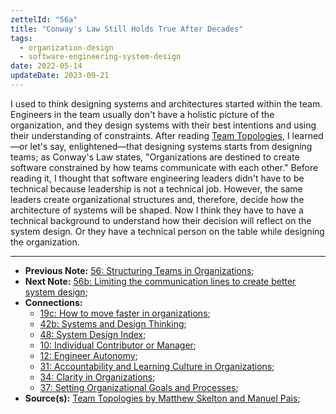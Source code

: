 ```yaml
---
zettelId: "56a"
title: "Conway's Law Still Holds True After Decades"
tags:
  - organization-design
  - software-engineering-system-design
date: 2022-05-14
updateDate: 2023-09-21
---
```


I used to think designing systems and architectures started within the team. Engineers in the team usually don't have a holistic picture of the organization, and they design systems with their best intentions and using their understanding of constraints. After reading [Team Topologies](/books/team-topologies-book-review-summary-and-notes/), I learned—or let's say, enlightened—that designing systems starts from designing teams; as Conway's Law states, "Organizations are destined to create software constrained by how teams communicate with each other." Before reading it, I thought that software engineering leaders didn't have to be technical because leadership is not a technical job. However, the same leaders create organizational structures and, therefore, decide how the architecture of systems will be shaped. Now I think they have to have a technical background to understand how their decision will reflect on the system design. Or they have a technical person on the table while designing the organization.

---

- **Previous Note:** [56: Structuring Teams in Organizations](/notes/56/);
- **Next Note:** [56b: Limiting the communication lines to create better system design](/notes/56b/);
- **Connections:**
  - [19c: How to move faster in organizations](/notes/19c/);
  - [42b: Systems and Design Thinking](/notes/42b/);
  - [48: System Design Index](/notes/48/);
  - [10: Individual Contributor or Manager](/notes/10/);
  - [12: Engineer Autonomy](/notes/12/);
  - [31: Accountability and Learning Culture in Organizations](/notes/31/);
  - [34: Clarity in Organizations](/notes/34/);
  - [37: Setting Organizational Goals and Processes](/notes/37/);
- **Source(s):** [Team Topologies by Matthew Skelton and Manuel Pais](/books/team-topologies-book-review-summary-and-notes/);
